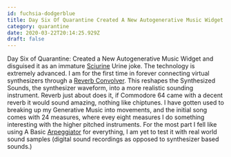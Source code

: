 ```yaml
---
id: fuchsia-dodgerblue
title: Day Six Of Quarantine Created A New Autogenerative Music Widget And Disguised It As An Immature Sciurine Urine Joke The
category: quarantine
date: 2020-03-22T20:14:25.929Z
draft: false
---
```


Day Six of Quarantine: Created a New Autogenerative Music Widget and disguised it as an immature [Sciurine][1] Urine joke. The technology is extremely advanced. I am for the first time in forever connecting virtual synthesizers through a [Reverb Convolver][2]. This reshapes the Synthesized Sounds, the synthesizer waveform, into a more realistic sounding instrument. Reverb just about does it, if Commodore 64 came with a decent reverb it would sound amazing, nothing like chiptunes. I have gotten used to breaking up my Generative Music into movements, and the initial song comes with 24 measures, where evey eight measures I do something interesting with the higher pitched instruments. For the most part I fell like using A Basic [Arpeggiator][3] for everything, I am yet to test it with real world sound samples (digital sound recordings as opposed to synthesizer based sounds.)

[1]: https://www.dictionary.com/browse/sciurine
[2]: https://tonejs.github.io/docs/13.8.25/Reverb
[3]: https://github.com/Tonejs/Tone.js/wiki/Arpeggiator